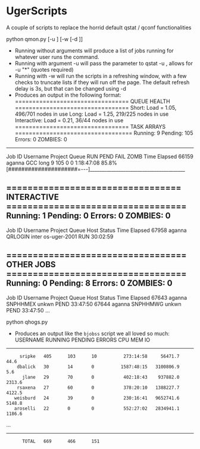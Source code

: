 # UgerScripts
A couple of scripts to replace the horrid default qstat / qconf functionalities


python qmon.py [-u <username>] [-w [-d <delay>]]
  - Running without arguments will produce a list of jobs running for whatever user runs the command.
  - Running with argument -u <username> will pass the parameter to qstat -u <username>, allows for -u "*" (quotes required)
  - Running with -w will run the scripts in a refreshing window, with a few checks to truncate lists if they will run off the page.  The default refresh delay is 3s, but that can be changed using -d <delay>
  - Produces an output in the following format:
================================= QUEUE HEALTH =================================
               Short: Load = 1.05, 496/701 nodes in use
                Long: Load = 1.25, 219/225 nodes in use
         Interactive: Load = 0.21, 36/44 nodes in use
================================= TASK ARRAYS ==================================
           Running: 9      Pending: 105    Errors: 0      ZOMBIES: 0
--------------------------------------------------------------------------------
   Job ID  Username  Project     Queue   RUN  PEND  FAIL    ZOMB  Time Elapsed
    66159  aganna    GCC         long      9   105     0     0      1:18:47:08
     85.8% [#####################=---]________________________________________

================================= INTERACTIVE ==================================
           Running: 1      Pending: 0      Errors: 0      ZOMBIES: 0
--------------------------------------------------------------------------------
   Job ID  Username  Project     Queue    Host           Status   Time Elapsed
    67958  aganna    QRLOGIN     inter    os-uger-2001   RUN          30:02:59

================================== OTHER JOBS ==================================
           Running: 0      Pending: 8      Errors: 0      ZOMBIES: 0
--------------------------------------------------------------------------------
   Job ID  Username  Project     Queue    Host           Status   Time Elapsed
    67643  aganna    SNPHHMEX    unkwn                   PEND         33:47:50
    67644  aganna    SNPHHMWG    unkwn                   PEND         33:47:50
...

python qhogs.py
  - Produces an output like the `bjobss` script we all loved so much:
       USERNAME   RUNNING  PENDING  ERRORS            CPU         MEM          IO
----------------------------------------------------------------------------------
         sripke   405      103      10          273:14:58     56471.7        44.6
        dbalick   30       14       0          1587:48:15   3100806.9         5.6
          jlane   29       70       0           402:18:43    937882.0      2313.6
        rsaxena   27       60       0           378:20:10   1388227.7      4122.5
       weisburd   24       39       0           230:16:41   9652741.6      5148.8
       aroselli   22       0        0           552:27:02   2834941.1      1186.6
...

----------------------------------------------------------------------------------
          TOTAL   669      466      151
